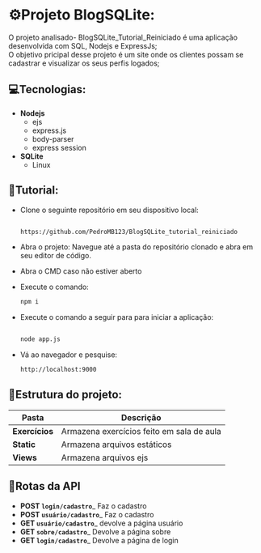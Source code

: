 # ⚙️Projeto BlogSQLite:
O projeto analisado- BlogSQLite_Tutorial_Reiniciado é uma aplicação desenvolvida com SQL, Nodejs e ExpressJs;  
O objetivo pricipal desse projeto é um site onde os clientes possam se cadastrar e visualizar os seus perfis logados;

## 💻Tecnologias:
- **Nodejs**
  - ejs  
  - express.js
  - body-parser
  - express session
- **SQLite**
  - Linux
  


## 📌Tutorial: 
- Clone o seguinte repositório em seu dispositivo local:
   ```sh

   https://github.com/PedroMB123/BlogSQLite_tutorial_reiniciado
   ```
- Abra o projeto:
 Navegue até a pasta do repositório clonado e abra em seu editor de código.  
- Abra o CMD caso não estiver aberto
- Execute o comando:
  ```sh
  npm i
  ```
- Execute o comando a seguir para para iniciar a aplicação:
   ```sh

   node app.js
   ```
   
  
- Vá ao navegador e pesquise:
  ```sh
  http://localhost:9000
  ```

## 💼Estrutura do projeto:

| **Pasta**                              | **Descrição**                                  |
|--------------------------------------------|------------------------------------------------|
| **Exercícios**                   | Armazena exercícios feito em sala de aula            |
| **Static**                       | Armazena arquivos estáticos |
| **Views**                 | Armazena arquivos ejs |  

  
## 📡Rotas da API
- **POST `login/cadastro`**_ Faz o cadastro
- **POST `usuário/cadastro`**_ Faz o cadastro
- **GET `usuário/cadastro`**_ devolve a página usuário
- **GET `sobre/cadastro`**_ Devolve a página sobre
- **GET `login/cadastro`**_ Devolve a página de login

